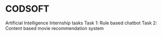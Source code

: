 # CODSOFT
Artificial Intelligence Internship tasks
Task 1: Rule based chatbot
Task 2: Content based movie recommendation system
